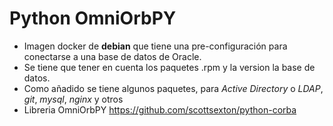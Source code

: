 Python OmniOrbPY
======

* Imagen docker de **debian** que tiene una pre-configuración para conectarse a una base de datos de Oracle.
* Se tiene que tener en cuenta los paquetes .rpm y la version la base de datos.
* Como añadido se tiene algunos paquetes, para *Active Directory* o *LDAP*, *git*, *mysql*, *nginx* y otros
* Libreria OmniOrbPY https://github.com/scottsexton/python-corba